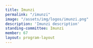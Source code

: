 ```yaml
---
title: Imunzi
permalink: "/imunzi"
image: "/assets/img/logos/imunzi.png"
description: 'Imunzi description'
standing-committee: Imunzi
member: 67
layout: program-layout
---
```



